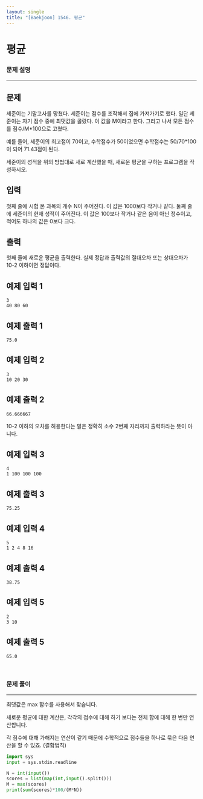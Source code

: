 ```yaml
---
layout: single
title: "[Baekjoon] 1546. 평균"
---
```




# 평균

### 문제 설명

---

## 문제

세준이는 기말고사를 망쳤다. 세준이는 점수를 조작해서 집에 가져가기로 했다. 일단 세준이는 자기 점수 중에 최댓값을 골랐다. 이 값을 M이라고 한다. 그리고 나서 모든 점수를 점수/M*100으로 고쳤다.

예를 들어, 세준이의 최고점이 70이고, 수학점수가 50이었으면 수학점수는 50/70*100이 되어 71.43점이 된다.

세준이의 성적을 위의 방법대로 새로 계산했을 때, 새로운 평균을 구하는 프로그램을 작성하시오.

## 입력

첫째 줄에 시험 본 과목의 개수 N이 주어진다. 이 값은 1000보다 작거나 같다. 둘째 줄에 세준이의 현재 성적이 주어진다. 이 값은 100보다 작거나 같은 음이 아닌 정수이고, 적어도 하나의 값은 0보다 크다.

## 출력

첫째 줄에 새로운 평균을 출력한다. 실제 정답과 출력값의 절대오차 또는 상대오차가 10-2 이하이면 정답이다.

## 예제 입력 1 

```
3
40 80 60
```

## 예제 출력 1 

```
75.0
```

## 예제 입력 2 

```
3
10 20 30
```

## 예제 출력 2 

```
66.666667
```

10-2 이하의 오차를 허용한다는 말은 정확히 소수 2번째 자리까지 출력하라는 뜻이 아니다.

## 예제 입력 3 

```
4
1 100 100 100
```

## 예제 출력 3 

```
75.25
```

## 예제 입력 4 

```
5
1 2 4 8 16
```

## 예제 출력 4 

```
38.75
```

## 예제 입력 5 

```
2
3 10
```

## 예제 출력 5 

```
65.0
```

<br>

### 문제 풀이

---

 최댓값은 max 함수를 사용해서 찾습니다. 

새로운 평균에 대한 계산은, 각각의 점수에 대해 하기 보다는 전체 합에 대해 한 번만 연산합니다. 

각 점수에 대해 가해지는 연산이 같기 때문에 수학적으로  점수들을 하나로 묶은 다음 연산을 할 수 있죠. (결합법칙)

```python
import sys
input = sys.stdin.readline

N = int(input())
scores = list(map(int,input().split()))
M = max(scores)
print(sum(scores)*100/(M*N))
```

<br>

